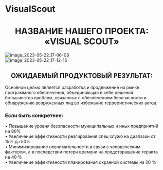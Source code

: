 # VisualScout
<h1 align=center>НАЗВАНИЕ НАШЕГО ПРОЕКТА: «VISUAL SCOUT» </h1>

![image_2023-05-22_17-06-08](https://github.com/NWRecognize/Lab3.5_Description/assets/118212881/5cd8ce9f-1da3-4774-9e22-6e3ad99ef012)  
![image_2023-05-22_17-12-16](https://github.com/NWRecognize/Lab3.5_Description/assets/118212881/2935438b-9b12-4e80-9b79-8caf097fc931)

<h2 align=center>ОЖИДАЕМЫЙ ПРОДУКТОВЫЙ РЕЗУЛЬТАТ: </h2>

Основной целью является разработка и продвижение на рынке программного обеспечения, объединяющая в себе решения большинства проблем, связанных с обеспечением безопасности и обнаружению вооруженных лиц во избежание террористических актов.

<h3>Если быть конкретнее:</h3>

•	Повышение уровня безопасности муниципальных и иных предприятий на 80% <br>
•	Увеличение эффективности реагирования спец служб на диапазон от 15% до 50% <br>
•	Минимизирование невнимательности в связи с человеческим фактором, а в последствии потери времени на предотвращение теракта на 40 % <br>
•	Увеличение эффективности планирования охранной системы на 20 % <br>
